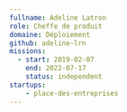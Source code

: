 ```yaml
---
fullname: Adeline Latron
role: Cheffe de produit
domaine: Déploiement
github: adeline-lrn
missions:
  - start: 2019-02-07
    end: 2022-07-17
    status: independent
startups:
    - place-des-entreprises
---
```



